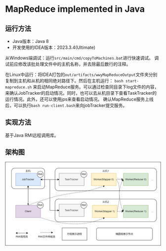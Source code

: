 # MapReduce implemented in Java

## 运行方法

* Java版本：Java 8
* 开发使用的IDEA版本：2023.3.4(Ultimate)

从Windows端调试：运行`src/main/cmd/copyToMachines.bat`进行快速调试。
调试前应修改该批处理文件中的主机名称，并去除最后数行的注释。

在Linux中运行：将IDEA打包的`out/artifacts/wwyMapReduceOutput`文件夹分别复制到主机和从机的相同绝对路径下。然后在主机运行：
`bash start-mapreduce.sh`
来启动MapReduce服务。可以通过检查同目录下log文件的内容，来确认JobTracker的启动情况。同时，也可以去从机目录下查看TaskTracker的运行情况。此外，还可以使用jps来查看启动情况。 
确认MapReduce服务上线后，可以执行`bash run-client.bash`来向jobTracker提交服务。
## 实现方法

基于Java RMI远程调用库。

## 架构图
![Framework.png](docs%2Fdesigns%2FFramework.png)